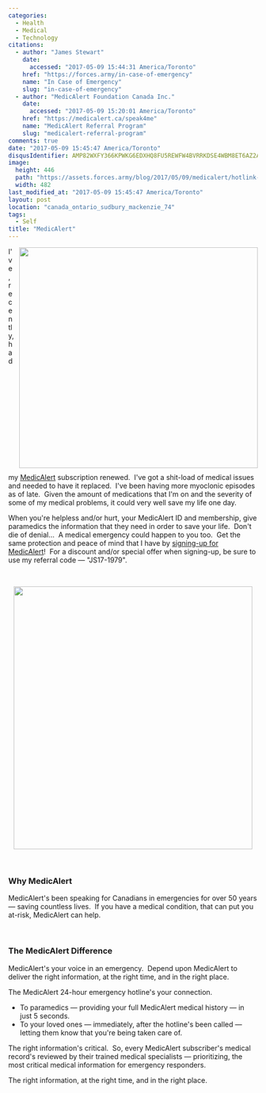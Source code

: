 ```yaml
---
categories:
  - Health
  - Medical
  - Technology
citations:
  - author: "James Stewart"
    date:
      accessed: "2017-05-09 15:44:31 America/Toronto"
    href: "https://forces.army/in-case-of-emergency"
    name: "In Case of Emergency"
    slug: "in-case-of-emergency"
  - author: "MedicAlert Foundation Canada Inc."
    date:
      accessed: "2017-05-09 15:20:01 America/Toronto"
    href: "https://medicalert.ca/speak4me"
    name: "MedicAlert Referral Program"
    slug: "medicalert-referral-program"
comments: true
date: "2017-05-09 15:45:47 America/Toronto"
disqusIdentifier: AMP82WXFY366KPWKG6EDXHQ8FU5REWFW4BVRRKDSE4WBM8ET6AZ2AWM8MQGMJN2N6JE8M8Q2FPMRFFF4GGX54JR3RHWNSD4A2PKP
image:
  height: 446
  path: "https://assets.forces.army/blog/2017/05/09/medicalert/hotlink-ok/Icey_482x446.png"
  width: 482
last_modified_at: "2017-05-09 15:45:47 America/Toronto"
layout: post
location: "canada_ontario_sudbury_mackenzie_74"
tags:
  - Self
title: "MedicAlert"
---
```


<img
  alt="" height="446" src="{{ site.uri.assets }}/blog/2017/05/09/medicalert/Icey_482x446.png"
  style="border: 0px; float: right; margin-bottom: 10px; margin-left: 10px;" width="482" />
<p>
  I've, recently, had my <a href="{{ site.url }}{{ page.url }}#cite-medicalert-referral-program" rel="me" title="MedicAlert Referral Program">MedicAlert</a>
  subscription renewed.&nbsp; I've got a shit-load of medical issues and needed to have it replaced.&nbsp; I've been having more myoclonic episodes as of
  late.&nbsp; Given the amount of medications that I'm on and the severity of some of my medical problems, it could very well save my life one day.
</p>
<p>
  When you're helpless and/or hurt, your MedicAlert ID and membership, give paramedics the information that they need in order to save your life.&nbsp; Don't
  die of denial&hellip;&nbsp; A medical emergency could happen to you too.&nbsp; Get the same protection and peace of mind that I have by
  <a href="{{ site.url }}{{ page.url }}#cite-medicalert-referral-program" rel="me" title="MedicAlert Referral Program">signing-up for MedicAlert</a>!&nbsp; For
  a discount and/or special offer when signing-up, be sure to use my referral code &#8212; &quot;JS17-1979&quot;.
</p>
<!-- excerptBreak -->
<p>
  &nbsp;
</p>
<p>
  <a href="{{ site.uri.assets }}/blog/2017/05/09/medicalert/MedicAlert_2017-05-09_13-49_684x753.png" rel="me" target="_blank" title="">
    <img
      alt="" height="531" src="{{ site.uri.assets }}/blog/2017/05/09/medicalert/MedicAlert_2017-05-09_13-49_482x531.png"
      style="border: 0px; display: block; margin-left: auto; margin-right: auto;" width="482" />
  </a>
</p>
<p>
  &nbsp;
</p>
<h3 id="why-medicalert">
  Why MedicAlert
</h3>
<p>
  MedicAlert's been speaking for Canadians in emergencies for over 50 years &#8212; saving countless lives.&nbsp; If you have a medical condition, that can put
  you at-risk, MedicAlert can help.
</p>
<p>
  &nbsp;
</p>
<h3 id="the-medicalert-difference">
  The MedicAlert Difference
</h3>
<p>
  MedicAlert's your voice in an emergency.&nbsp; Depend upon MedicAlert to deliver the right information, at the right time, and in the right place.
</p>
<p>
  The MedicAlert 24-hour emergency hotline's your connection.
  <ul>
    <li>
      To paramedics &#8212; providing your full MedicAlert medical history &#8212; in just 5 seconds.
    </li>
    <li>
      To your loved ones &#8212; immediately, after the hotline's been called &#8212; letting them know that you're being taken care of.
    </li>
  </ul>
</p>
<p>
  The right information's critical.&nbsp; So, every MedicAlert subscriber's medical record's reviewed by their trained medical specialists &#8212; prioritizing,
  the most critical medical information for emergency responders.
</p>
<p>
  The right information, at the right time, and in the right place.
</p>
